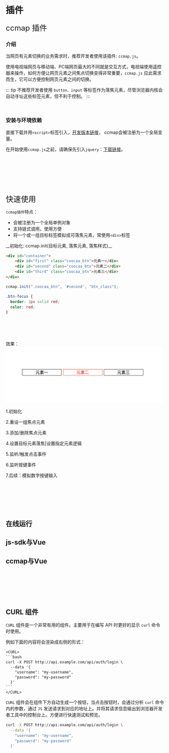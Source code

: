 # 插件

<font size=5> ccmap 插件 </font>

### 介绍

当网页有元素切换的业务需求时，推荐开发者使用该插件: `ccmap.js`。

使用电视端网页与移动端、PC端网页最大的不同就是交互方式，电视端使用遥控器来操作，如何方便让网页元素之间焦点切换变得非常重要，`ccmap.js` 应此需求而生，它可以方便控制网页元素之间的切换。

::: tip 
不推荐开发者使用 `button、input` 等标签作为落焦元素，尽管浏览器内核会自动寻址这些标签元素，但不利于控制。
:::

<br/>

### 安装与环境依赖

直接下载并用`<script>`标签引入，[开发版本链接](https://beta.webapp.skysrt.com/fyb/other/cdn/ccmap-2.1.js)， ccmap会被注册为一个全局变量。


在开始使用`ccmap.js`之前，请确保先引入`jquery`：[下载链接](http://jquery.com/download/)。

<br/>
<br/>
<br/>
<br/>
<br/>
<br/>

<Block>

<font size=5> 快速使用 </font>

`ccmap插件`特点：
- 会被注册为一个全局单例对象
- 支持链式调用，使用方便
- 将一个或一组目标标签模拟成可落焦元素，常使用`<div>`标签

</Block>

<Block>
__初始化: ccmap.init(目标元素, 落焦元素, 落焦样式)__

```html
<div id="container">
	<div id="first" class="coocaa_btn">元素一</div>
	<div id="second" class="coocaa_btn">元素二</div>
	<div id="third" class="coocaa_btn">元素三</div>
</div>
```
```js
ccmap.init(".coocaa_btn", '#second', "btn_class");
```
```css
.btn-focus {
  border: 1px solid red;
  color: red;
}
```

<Example>
<br/>
<br/>
<br/>
<br/>
效果：

<!-- ![Image text](../../public/1.png) -->
<img src="../../public/1.png" width="500" />

</Example>

</Block>

1.初始化

2.重设一组焦点元素

3.添加/删除焦点元素

4.设置目标元素落焦|设置指定元素逻辑

5.监听/触发点击事件

6.监听按键事件

7.后续：模拟数字按键输入




<br/>
<br/>
<br/>
<br/>
<br/>



## 在线运行

## js-sdk与Vue

## ccmap与Vue

<br/>
<br/>
<br/>
<br/>
<br/>


<Block>

## CURL 组件

`CURL` 组件是一个非常有用的组件。主要用于在编写 API 时更好的显示 `curl` 命令时使用。

例如下面的内容将会渲染成右侧的形式：

````vue
<CURL>
```bash
curl -X POST http://api.example.com/api/auth/login \
  --data '{
    "username": "my-username",
    "password": "my-password"
  }'
```
</CURL>
````

`CURL` 组件会在组件下方自动生成一个按钮，当点击按钮时，会通过分析 `curl` 命令内的参数，通过 `JS` 发送请求到对应的地址上。并将其请求信息输出到浏览器开发者工具中的控制台上。方便进行快速测试和预览。

<Example>

<CURL>

```bash
curl -X POST http://api.example.com/api/auth/login \
  --data '{
    "username": "my-username",
    "password": "my-password"
  }'
```
</CURL>

</Example>

</Block>

